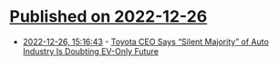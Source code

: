 # [Published on 2022-12-26](index.md)

* [2022-12-26, 15:16:43](https://news.ycombinator.com/item?id=34138239) - [Toyota CEO Says “Silent Majority” of Auto Industry Is Doubting EV-Only Future](https://www.carscoops.com/2022/12/toyota-ceo-says-silent-majority-of-auto-industry-is-doubting-ev-only-future/)
